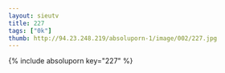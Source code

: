 ```yaml
--- 
layout: sieutv
title: 227
tags: ["0k"]
thumb: http://94.23.248.219/absoluporn-1/image/002/227.jpg
---
```

{% include absoluporn key="227" %} 
